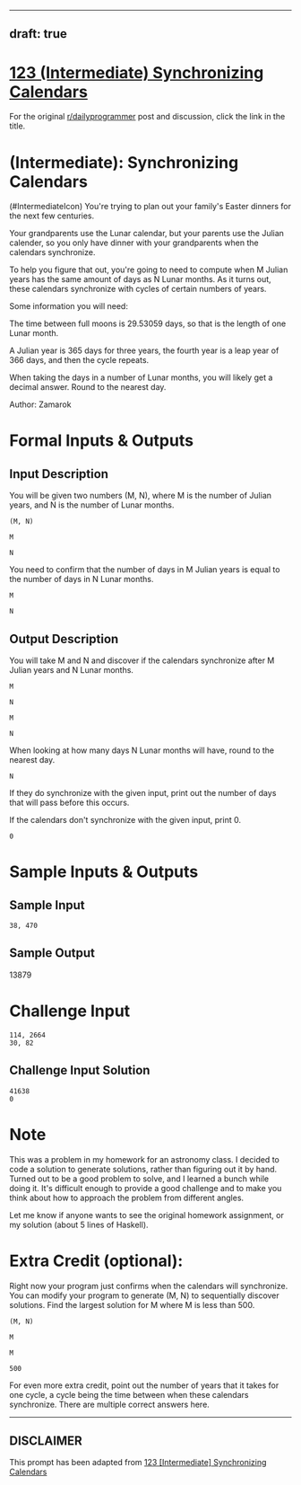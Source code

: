 ---
draft: true
----

# [123 (Intermediate) Synchronizing Calendars](https://www.reddit.com/r/dailyprogrammer/comments/1dx3wj/050813_challenge_123_intermediate_synchronizing/)

For the original [r/dailyprogrammer](https://www.reddit.com/r/dailyprogrammer/) post and discussion, click the link in the title.

#  (Intermediate): Synchronizing Calendars
(#IntermediateIcon)
You're trying to plan out your family's Easter dinners for the next few centuries.

Your grandparents use the Lunar calendar, but your parents use the Julian calender, so you only have dinner with your grandparents when the calendars synchronize.

To help you figure that out, you're going to need to compute when M Julian years has the same amount of days as N Lunar months. As it turns out, these calendars synchronize with cycles of certain numbers of years.

Some information you will need:

The time between full moons is 29.53059 days, so that is the length of one Lunar month.

A Julian year is 365 days for three years, the fourth year is a leap year of 366 days, and then the cycle repeats.

When taking the days in a number of Lunar months, you will likely get a decimal answer. Round to the nearest day.

Author: Zamarok

# Formal Inputs & Outputs
## Input Description
You will be given two numbers (M, N), where
M is the number of Julian years, and
N is the number of Lunar months.


```
(M, N)
```

```
M
```

```
N
```
You need to confirm that the number of days in M Julian years is equal to the number of days in N Lunar months.


```
M
```

```
N
```
## Output Description
You will take M and N and discover if the calendars synchronize after M Julian years and N Lunar months.


```
M
```

```
N
```

```
M
```

```
N
```
When looking at how many days N Lunar months will have, round to the nearest day.


```
N
```
If they do synchronize with the given input, print out the number of days that will pass before this occurs.

If the calendars don't synchronize with the given input, print 0.


```
0
```
# Sample Inputs & Outputs
## Sample Input

```
38, 470
```
## Sample Output
13879

# Challenge Input

```
114, 2664
30, 82
```
## Challenge Input Solution

```
41638
0
```
# Note
This was a problem in my homework for an astronomy class. I decided to code a solution to generate solutions, rather than figuring out it by hand. Turned out to be a good problem to solve, and I learned a bunch while doing it. It's difficult enough to provide a good challenge and to make you think about how to approach the problem from different angles.

Let me know if anyone wants to see the original homework assignment, or my solution (about 5 lines of Haskell).

# Extra Credit (optional):
Right now your program just confirms when the calendars will synchronize. You can modify your program to generate (M, N) to sequentially discover solutions. Find the largest solution for M where M is less than 500.


```
(M, N)
```

```
M
```

```
M
```

```
500
```
For even more extra credit, point out the number of years that it takes for one cycle, a cycle being the time between when these calendars synchronize. There are multiple correct answers here.


----
## **DISCLAIMER**
This prompt has been adapted from [123 [Intermediate] Synchronizing Calendars](https://www.reddit.com/r/dailyprogrammer/comments/1dx3wj/050813_challenge_123_intermediate_synchronizing/
)
